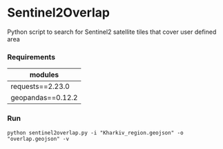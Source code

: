 # Sentinel2Overlap
Python script to search for Sentinel2 satellite tiles that cover user defined area

### Requirements

| modules | 
| ------ | 
| requests==2.23.0 | 
| geopandas==0.12.2 | 

### Run
```
python sentinel2overlap.py -i "Kharkiv_region.geojson" -o "overlap.geojson" -v
```
